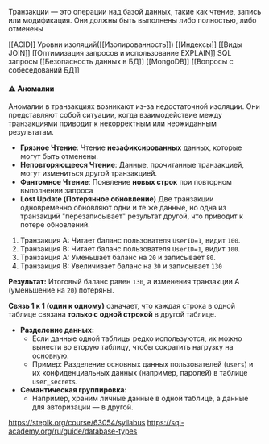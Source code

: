 
Транзакции — это операции над базой данных, такие как чтение, запись или модификация. Они должны быть выполнены либо полностью, либо отменены

[[ACID]]
Уровни изоляций([[Изолированность]])
[[Индексы]]
[[Виды JOIN]]
[[Оптимизация запросов и использование EXPLAIN]]
SQL запросы
[[Безопасность данных в БД]]
[[MongoDB]]
[[Вопросы с собеседований БД]]
#### ⚠️ Аномалии

Аномалии в транзакциях возникают из-за недостаточной изоляции. Они представляют собой ситуации, когда взаимодействие между транзакциями приводит к некорректным или неожиданным результатам.

- **Грязное Чтение**: Чтение **незафиксированных** данных, которые могут быть отменены.
- **Неповторяющееся Чтение**: Данные, прочитанные транзакцией, могут измениться другой транзакцией.
- **Фантомное Чтение**: Появление **новых строк** при повторном выполнении запроса
- **Lost Update (Потерянное обновление)**
Две транзакции одновременно обновляют одни и те же данные, но одна из транзакций "перезаписывает" результат другой, что приводит к потере обновлений.

1. Транзакция A: Читает баланс пользователя `UserID=1`, видит `100`.
2. Транзакция B: Читает баланс пользователя `UserID=1`, видит `100`.
3. Транзакция A: Уменьшает баланс на `20` и записывает `80`.
4. Транзакция B: Увеличивает баланс на `30` и записывает `130`

**Результат:** Итоговый баланс равен `130`, а изменения транзакции A (уменьшение на `20`) потеряны.



**Связь 1 к 1 (один к одному)** означает, что каждая строка в одной таблице связана **только с одной строкой** в другой таблице.

- **Разделение данных:**
    - Если данные одной таблицы редко используются, их можно вынести во вторую таблицу, чтобы сократить нагрузку на основную.
    - Пример: Разделение основных данных пользователей (`users`) и их конфиденциальных данных (например, паролей) в таблице `user_secrets`.
- **Семантическая группировка:**
    - Например, храним личные данные в одной таблице, а данные для авторизации — в другой.

https://stepik.org/course/63054/syllabus
https://sql-academy.org/ru/guide/database-types